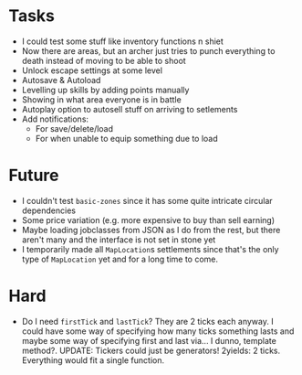 # Tasks
* I could test some stuff like inventory functions n shiet
* Now there are areas, but an archer just tries to punch everything to death instead of moving to be able to shoot
* Unlock escape settings at some level
* Autosave & Autoload
* Levelling up skills by adding points manually
* Showing in what area everyone is in battle
* Autoplay option to autosell stuff on arriving to setlements
* Add notifications:
  * For save/delete/load
  * For when unable to equip something due to load

# Future
* I couldn't test `basic-zones` since it has some quite intricate circular dependencies
* Some price variation (e.g. more expensive to buy than sell earning)
* Maybe loading jobclasses from JSON as I do from the rest, but there aren't many and the interface is not set in stone yet
* I temporarily made all `MapLocation`s settlements since that's the only type of `MapLocation` yet and for a long time to come.

# Hard
* Do I need `firstTick` and `lastTick`? They are 2 ticks each anyway. I could have some way of specifying how many ticks something lasts and maybe some way of specifying first and last via... I dunno, template method?. UPDATE: Tickers could just be generators! 2yields: 2 ticks. Everything would fit a single function.
